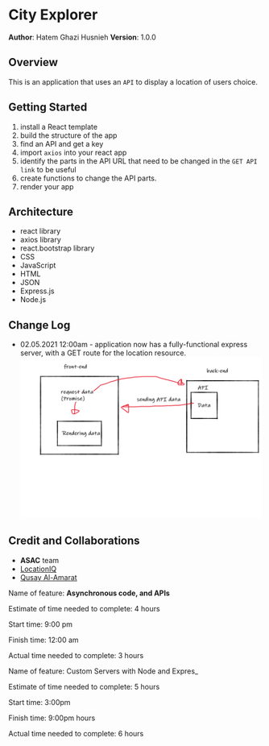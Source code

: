 # City Explorer

**Author**: Hatem Ghazi Husnieh
**Version**: 1.0.0

## Overview
This is an application that uses an `API` to display a location of users choice.

## Getting Started
1. install a React template
1. build the structure of the app
1. find an API and get a key
1. import `axios` into your react app
1. identify the parts in the API URL that need to be changed in the `GET API link` to be useful
1. create functions to change the API parts.
1. render your app

## Architecture
- react library
- axios library
- react.bootstrap library
- CSS
- JavaScript
- HTML
- JSON 
- Express.js
- Node.js

## Change Log
- 02.05.2021 12:00am - application now has a fully-functional express server, with a GET route for the location resource.  
![response cycle](./pics/responce-cycle.png)


## Credit and Collaborations
- **ASAC** team
- [LocationIQ](https://locationiq.com/)
- [Qusay Al-Amarat](https://github.com/Qusay114)


Name of feature: **Asynchronous code, and APIs**

Estimate of time needed to complete: 4 hours

Start time: 9:00 pm

Finish time: 12:00 am

Actual time needed to complete: 3 hours  


Name of feature: Custom Servers with Node and Expres_

Estimate of time needed to complete: 5 hours

Start time: 3:00pm

Finish time: 9:00pm hours

Actual time needed to complete: 6 hours
